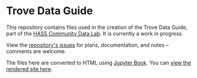 # Trove Data Guide

This repository contains files used in the creation of the Trove Data Guide, part of the [HASS Community Data Lab](https://ardc.edu.au/project/hass-community-data-lab/). It is currently a work in progress.

View the [repository's issues](https://github.com/wragge/trove-data-guide/issues) for plans, documentation, and notes – comments are welcome.

The files here are converted to HTML using [Jupyter Book](https://jupyterbook.org/en/stable/intro.html). You can [view the rendered site here](https://wragge.github.io/trove-data-guide/intro.html).